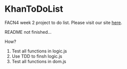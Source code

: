 # KhanToDoList

FACN4 week 2 project to do list. Please visit our site [here](https://facn4.github.io/KhanToDoList).

README not finished...

How?

1.  Test all functions in logic.js
2.  Use TDD to finsh logic.js
3.  Test all functions in dom.js
